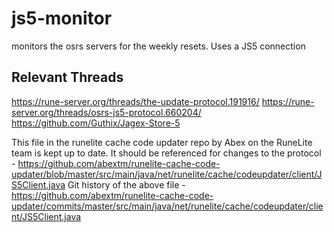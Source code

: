 # js5-monitor
monitors the osrs servers for the weekly resets. Uses a JS5 connection

## Relevant Threads
https://rune-server.org/threads/the-update-protocol.191916/
https://rune-server.org/threads/osrs-js5-protocol.660204/
https://github.com/Guthix/Jagex-Store-5

This file in the runelite cache code updater repo by Abex on the RuneLite team is kept up to date. It should
be referenced for changes to the protocol -
https://github.com/abextm/runelite-cache-code-updater/blob/master/src/main/java/net/runelite/cache/codeupdater/client/JS5Client.java
Git history of the above file - 
https://github.com/abextm/runelite-cache-code-updater/commits/master/src/main/java/net/runelite/cache/codeupdater/client/JS5Client.java
